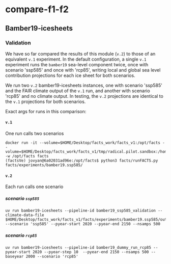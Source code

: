 # compare-f1-f2

## Bamber19-icesheets
### Validation

We have so far compared the results of this module (`v.2`) to those of an equivalent `v.1` experiment. In the default configuration, a single `v.1` experiment runs the `bamber19` sea-level component twice, once with scenario 'ssp585' and once with 'rcp85', writing local and global sea level contribution projections for each ice sheet for both scenarios. 

We run two `v.2` bamber19-icesheets instances, one with scenario 'ssp585' and the FAIR climate output of the `v.1` run, and another with scenario 'rcp85' and no climate output. In testing, the `v.2` projections are identical to the `v.1` projections for both scenarios. 

Exact args for runs in this comparison:
#### `v.1` 
One run calls two scenarios
```shell
docker run -it --volume=$HOME/Desktop/facts_work/facts_v1:/opt/facts --volume=$HOME/Desktop/facts_work/facts_v1/tmp/radical.pilot.sandbox:/home/jovyan/radical.pilot.sandbox -w /opt/facts facts 
(factsVe) jovyan@6a02031ad96e:/opt/facts$ python3 facts/runFACTS.py facts/experiments/bamber19.ssp585/
```

#### `v.2`
Each run calls one scenario
##### scenario `ssp585`
```shell
uv run bamber19-icesheets --pipeline-id bamber19_ssp585_validation --climate-data-file $HOME/Desktop/facts_work/facts_v1/facts/experiments/bamber19.ssp585/output/bamber19.ssp585.temperature.fair.temperature_climate.nc --scenario 'ssp585' --pyear-start 2020 --pyear-end 2150 --nsamps 500
```
##### scenario `rcp85`
```shell
uv run bamber19-icesheets --pipeline-id bamber19_dummy_run_rcp85 --pyear-start 2020 --pyear-step 10  --pyear-end 2150 --nsamps 500 --baseyear 2000 --scenario 'rcp85'
```